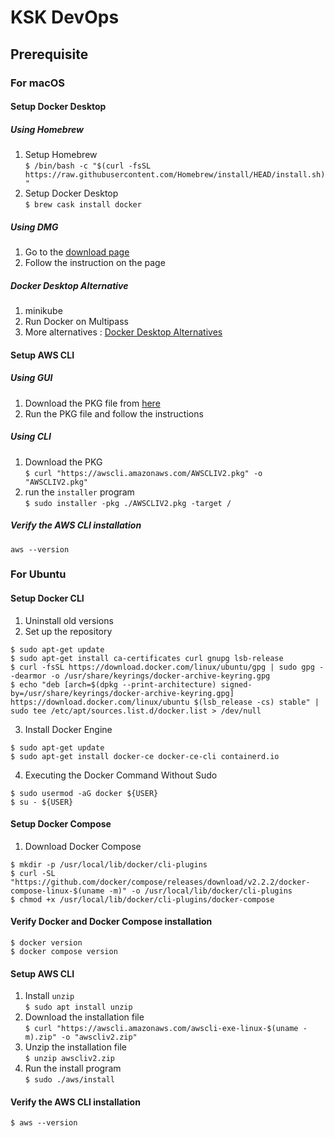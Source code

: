 <h1>KSK DevOps</h1>
<h2>Prerequisite</h2>

### For macOS
#### Setup Docker Desktop
##### Using Homebrew
1. Setup Homebrew \
`$ /bin/bash -c "$(curl -fsSL https://raw.githubusercontent.com/Homebrew/install/HEAD/install.sh)"` 
2. Setup Docker Desktop \
`$ brew cask install docker` 

##### Using DMG
1. Go to the [download page](https://docs.docker.com/desktop/mac/install/) 
2. Follow the instruction on the page 

##### Docker Desktop Alternative
1. minikube 
2. Run Docker on Multipass 
3. More alternatives : [Docker Desktop Alternatives](https://devopstales.github.io/home/docker-desktop-alternatives/) 

#### Setup AWS CLI
##### Using GUI
1. Download the PKG file from [here](https://awscli.amazonaws.com/AWSCLIV2.pkg) 
2. Run the PKG file and follow the instructions 

##### Using CLI
1. Download the PKG \
`$ curl "https://awscli.amazonaws.com/AWSCLIV2.pkg" -o "AWSCLIV2.pkg"` 
2. run the `installer` program \
`$ sudo installer -pkg ./AWSCLIV2.pkg -target /` 

##### Verify the AWS CLI installation
`aws --version`

### For Ubuntu
#### Setup Docker CLI
1. Uninstall old versions 
2. Set up the repository 
```shell
$ sudo apt-get update 
$ sudo apt-get install ca-certificates curl gnupg lsb-release 
$ curl -fsSL https://download.docker.com/linux/ubuntu/gpg | sudo gpg --dearmor -o /usr/share/keyrings/docker-archive-keyring.gpg 
$ echo "deb [arch=$(dpkg --print-architecture) signed-by=/usr/share/keyrings/docker-archive-keyring.gpg] https://download.docker.com/linux/ubuntu $(lsb_release -cs) stable" | sudo tee /etc/apt/sources.list.d/docker.list > /dev/null
``` 
3. Install Docker Engine 
```shell
$ sudo apt-get update 
$ sudo apt-get install docker-ce docker-ce-cli containerd.io
```
4. Executing the Docker Command Without Sudo 
```shell
$ sudo usermod -aG docker ${USER}
$ su - ${USER}
``` 

#### Setup Docker Compose
1. Download Docker Compose
```shell
$ mkdir -p /usr/local/lib/docker/cli-plugins
$ curl -SL "https://github.com/docker/compose/releases/download/v2.2.2/docker-compose-linux-$(uname -m)" -o /usr/local/lib/docker/cli-plugins
$ chmod +x /usr/local/lib/docker/cli-plugins/docker-compose 
```

#### Verify Docker and Docker Compose installation
```shell
$ docker version
$ docker compose version 
```

#### Setup AWS CLI
1. Install `unzip` \
`$ sudo apt install unzip` 
2. Download the installation file \
`$ curl "https://awscli.amazonaws.com/awscli-exe-linux-$(uname -m).zip" -o "awscliv2.zip"` 
3. Unzip the installation file \
`$ unzip awscliv2.zip` 
4. Run the install program \
`$ sudo ./aws/install` 

#### Verify the AWS CLI installation
`$ aws --version` 
